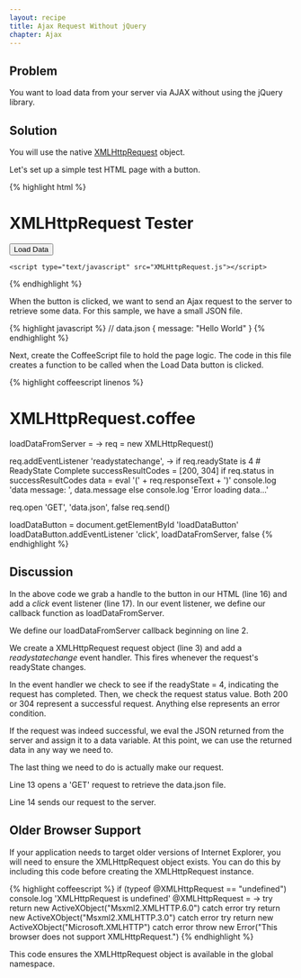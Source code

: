 ```yaml
---
layout: recipe
title: Ajax Request Without jQuery
chapter: Ajax
---
```

## Problem

You want to load data from your server via AJAX without using the jQuery library.

## Solution

You will use the native <a href="http://en.wikipedia.org/wiki/XMLHttpRequest" target="_blank">XMLHttpRequest</a> object.

Let's set up a simple test HTML page with a button.

{% highlight html %}
<!DOCTYPE HTML>
<html lang="en-US">
<head>
	<meta charset="UTF-8">
	<title>XMLHttpRequest Tester</title>
</head>
<body>
	<h1>XMLHttpRequest Tester</h1>
	<button id="loadDataButton">Load Data</button>

	<script type="text/javascript" src="XMLHttpRequest.js"></script>
</body>
</html>
{% endhighlight %}

When the button is clicked, we want to send an Ajax request to the server to retrieve some data.  For this sample, we have a small JSON file.

{% highlight javascript %}
// data.json
{
  message: "Hello World"
}
{% endhighlight %}

Next, create the CoffeeScript file to hold the page logic.  The code in this file creates a function to be called when the Load Data button is clicked.

{% highlight coffeescript linenos %}
# XMLHttpRequest.coffee
loadDataFromServer = ->
  req = new XMLHttpRequest()

  req.addEventListener 'readystatechange', ->
    if req.readyState is 4                        # ReadyState Complete
      successResultCodes = [200, 304]
      if req.status in successResultCodes
        data = eval '(' + req.responseText + ')'
        console.log 'data message: ', data.message
      else
        console.log 'Error loading data...'

  req.open 'GET', 'data.json', false
  req.send()

loadDataButton = document.getElementById 'loadDataButton'
loadDataButton.addEventListener 'click', loadDataFromServer, false
{% endhighlight %}

## Discussion

In the above code we grab a handle to the button in our HTML (line 16) and add a *click* event listener (line 17).  In our event listener, we define our callback function as loadDataFromServer.

We define our loadDataFromServer callback beginning on line 2.

We create a XMLHttpRequest request object (line 3) and add a *readystatechange* event handler.  This fires whenever the request's readyState changes.

In the event handler we check to see if the readyState = 4, indicating the request has completed.  Then, we check the request status value.  Both 200 or 304 represent a successful request.  Anything else represents an error condition.

If the request was indeed successful, we eval the JSON returned from the server and assign it to a data variable.  At this point, we can use the returned data in any way we need to.

The last thing we need to do is actually make our request.

Line 13 opens a 'GET' request to retrieve the data.json file.

Line 14 sends our request to the server.

## Older Browser Support

If your application needs to target older versions of Internet Explorer, you will need to ensure the XMLHttpRequest object exists.  You can do this by including this code before creating the XMLHttpRequest instance.

{% highlight coffeescript %}
if (typeof @XMLHttpRequest == "undefined")
  console.log 'XMLHttpRequest is undefined'
  @XMLHttpRequest = ->
    try
      return new ActiveXObject("Msxml2.XMLHTTP.6.0")
    catch error
    try
      return new ActiveXObject("Msxml2.XMLHTTP.3.0")
    catch error
    try
      return new ActiveXObject("Microsoft.XMLHTTP")
    catch error
    throw new Error("This browser does not support XMLHttpRequest.")
{% endhighlight %}

This code ensures the XMLHttpRequest object is available in the global namespace.

